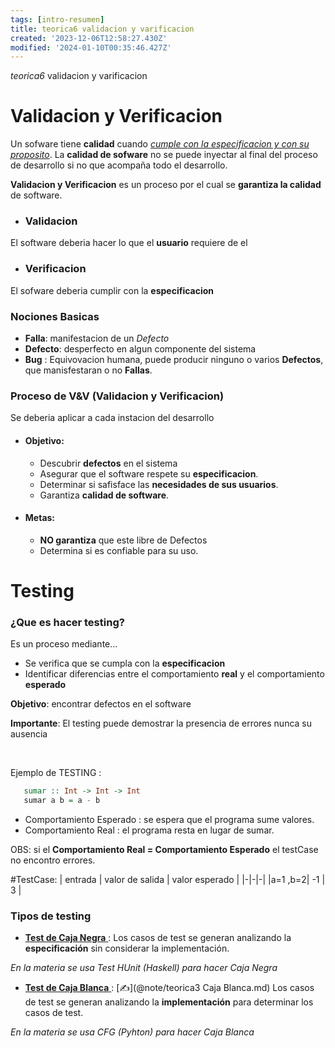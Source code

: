 ```yaml
---
tags: [intro-resumen]
title: teorica6 validacion y varificacion
created: '2023-12-06T12:58:27.430Z'
modified: '2024-01-10T00:35:46.427Z'
---
```


_teorica6_ validacion y varificacion

# Validacion y Verificacion 

Un sofware tiene __calidad__ cuando <u>_cumple con la especificacion y con su proposito_</u>.
La __calidad de sofware__ no se puede inyectar al final del proceso de desarrollo si no que acompaña todo el desarrollo.

__Validacion y Verificacion__ es un proceso por el cual se __garantiza la calidad__ de software.



* ### Validacion
El software deberia hacer lo que el __usuario__ requiere de el

* ### Verificacion
El sofware deberia cumplir con la __especificacion__


### Nociones Basicas

* __Falla__: manifestacion de un *Defecto*
* __Defecto__: desperfecto en algun componente del sistema
* __Bug__ : Equivovacion humana, puede producir ninguno o varios __Defectos__, que manisfestaran o no __Fallas__.



### Proceso de V&V (Validacion y Verificacion)

Se deberia aplicar a cada instacion del desarrollo

* #### Objetivo:
     - Descubrir __defectos__ en el sistema 
     - Asegurar que el software respete su __especificacion__.
     - Determinar si safisface las __necesidades de sus usuarios__.
     - Garantiza __calidad de software__. 
* #### Metas:     
     - __NO garantiza__ que este libre de Defectos
     - Determina si es confiable para su uso.


#
# Testing

### ¿Que es hacer testing?

Es un proceso mediante...
* Se verifica que se cumpla con la **especificacion**
* Identificar diferencias entre el comportamiento __real__ y el comportamiento __esperado__ 

__Objetivo__: encontrar defectos en el software

__Importante__: El testing puede demostrar la presencia de errores nunca su ausencia

<br>

Ejemplo de TESTING :

```haskell
   sumar :: Int -> Int -> Int
   sumar a b = a - b
``` 


- Comportamiento Esperado : se espera que el programa sume valores.
- Comportamiento Real : el programa resta en lugar de sumar.

OBS: si el __Comportamiento Real = Comportamiento Esperado__ el testCase no encontro errores.

#TestCase: 
  | entrada | valor de salida | valor esperado |
  |-|-|-|
  |a=1 ,b=2| -1 | 3 |



### Tipos de testing

  * <u> __Test de Caja Negra__ </u>: 
  Los casos de test se generan analizando la **especificación** sin considerar la implementación.

  *En la materia se usa Test HUnit (Haskell) para hacer Caja Negra*

  * <u> __Test de Caja Blanca__ </u>: [✍](@note/teorica3 Caja Blanca.md)
  Los casos de test se generan analizando la **implementación** para determinar los casos de test.

  *En la materia se usa CFG (Pyhton) para hacer Caja Blanca*





